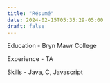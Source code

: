 ```yaml
---
title: "Résumé"
date: 2024-02-15T05:35:29-05:00
draft: false
---
```


Education - Bryn Mawr College

Experience - TA

Skills - Java, C, Javascript